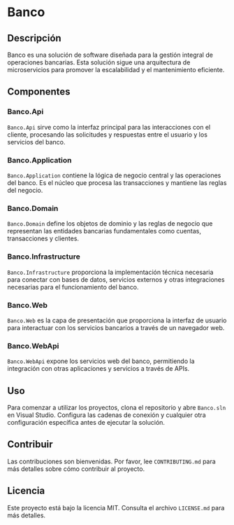 # Banco

## Descripción
Banco es una solución de software diseñada para la gestión integral de operaciones bancarias. Esta solución sigue una arquitectura de microservicios para promover la escalabilidad y el mantenimiento eficiente.

## Componentes

### Banco.Api
`Banco.Api` sirve como la interfaz principal para las interacciones con el cliente, procesando las solicitudes y respuestas entre el usuario y los servicios del banco.

### Banco.Application
`Banco.Application` contiene la lógica de negocio central y las operaciones del banco. Es el núcleo que procesa las transacciones y mantiene las reglas del negocio.

### Banco.Domain
`Banco.Domain` define los objetos de dominio y las reglas de negocio que representan las entidades bancarias fundamentales como cuentas, transacciones y clientes.

### Banco.Infrastructure
`Banco.Infrastructure` proporciona la implementación técnica necesaria para conectar con bases de datos, servicios externos y otras integraciones necesarias para el funcionamiento del banco.

### Banco.Web
`Banco.Web` es la capa de presentación que proporciona la interfaz de usuario para interactuar con los servicios bancarios a través de un navegador web.

### Banco.WebApi
`Banco.WebApi` expone los servicios web del banco, permitiendo la integración con otras aplicaciones y servicios a través de APIs.

## Uso
Para comenzar a utilizar los proyectos, clona el repositorio y abre `Banco.sln` en Visual Studio. Configura las cadenas de conexión y cualquier otra configuración específica antes de ejecutar la solución.

## Contribuir
Las contribuciones son bienvenidas. Por favor, lee `CONTRIBUTING.md` para más detalles sobre cómo contribuir al proyecto.

## Licencia
Este proyecto está bajo la licencia MIT. Consulta el archivo `LICENSE.md` para más detalles.

